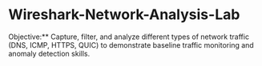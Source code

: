 # Wireshark-Network-Analysis-Lab
Objective:** Capture, filter, and analyze different types of network traffic (DNS, ICMP, HTTPS, QUIC) to demonstrate baseline traffic monitoring and anomaly detection skills.
